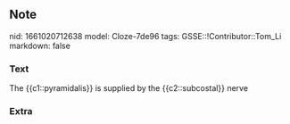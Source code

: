 ## Note
nid: 1661020712638
model: Cloze-7de96
tags: GSSE::!Contributor::Tom_Li
markdown: false

### Text
<div>
  The {{c1::pyramidalis}} is supplied by the {{c2::subcostal}}
  nerve
</div>

### Extra

